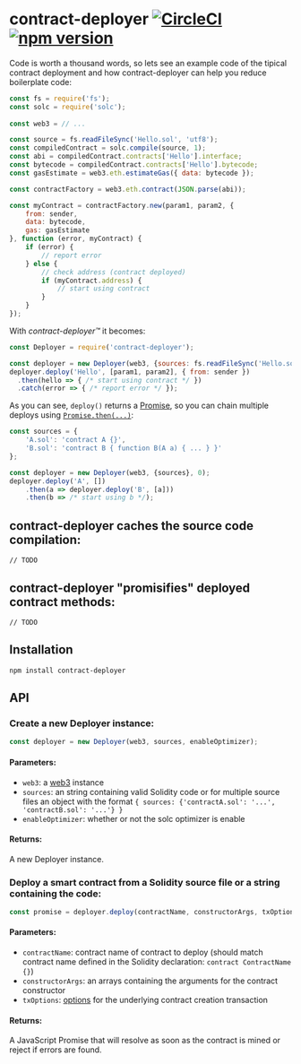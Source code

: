 # contract-deployer [![CircleCI](https://circleci.com/gh/BancoSabadell/contract-deployer.svg?style=shield)](https://circleci.com/gh/BancoSabadell/contract-deployer) [![npm version](https://img.shields.io/npm/v/contract-deployer.svg?style=flat)](https://www.npmjs.com/package/contract-deployer) 

Code is worth a thousand words, so lets see an example code of the tipical contract deployment and how contract-deployer can help you reduce boilerplate code:

```javascript
const fs = require('fs');
const solc = require('solc');
    
const web3 = // ...

const source = fs.readFileSync('Hello.sol', 'utf8');
const compiledContract = solc.compile(source, 1);
const abi = compiledContract.contracts['Hello'].interface;
const bytecode = compiledContract.contracts['Hello'].bytecode;
const gasEstimate = web3.eth.estimateGas({ data: bytecode });

const contractFactory = web3.eth.contract(JSON.parse(abi));

const myContract = contractFactory.new(param1, param2, {
    from: sender,
    data: bytecode,
    gas: gasEstimate
}, function (error, myContract) {
    if (error) {
        // report error
    } else {
        // check address (contract deployed)
        if (myContract.address) {
            // start using contract
        }
    }
});
```

With _contract-deployer&trade;_ it becomes:

```javascript
const Deployer = require('contract-deployer');

const deployer = new Deployer(web3, {sources: fs.readFileSync('Hello.sol', 'utf8')}, 0);
deployer.deploy('Hello', [param1, param2], { from: sender })
  .then(hello => { /* start using contract */ })
  .catch(error => { /* report error */ });
```

As you can see, `deploy()` returns a [Promise](https://developer.mozilla.org/en-US/docs/Web/JavaScript/Reference/Global_Objects/Promise), so you can chain multiple deploys using [`Promise.then(...)`](https://developer.mozilla.org/en-US/docs/Web/JavaScript/Reference/Global_Objects/Promise/then):

```javascript
const sources = {
    'A.sol': 'contract A {}',
    'B.sol': 'contract B { function B(A a) { ... } }'
};

const deployer = new Deployer(web3, {sources}, 0);
deployer.deploy('A', [])
    .then(a => deployer.deploy('B', [a]))
    .then(b => /* start using b */);
```

## contract-deployer caches the source code compilation:

    // TODO

## contract-deployer "promisifies" deployed contract methods:

    // TODO

## Installation

    npm install contract-deployer

## API

### Create a new Deployer instance:

```javascript
const deployer = new Deployer(web3, sources, enableOptimizer);
```

#### Parameters:

* `web3`: a [web3](https://github.com/ethereum/web3.js) instance
* `sources`: an string containing valid Solidity code or for multiple source files an object with the format `{ sources: {'contractA.sol': '...', 'contractB.sol': '...'} }`
* `enableOptimizer`: whether or not the solc optimizer is enable

#### Returns:

A new Deployer instance.

### Deploy a smart contract from a Solidity source file or a string containing the code:

```javascript
const promise = deployer.deploy(contractName, constructorArgs, txOptions);
```

#### Parameters:

* `contractName`: contract name of contract to deploy (should match contract name defined in the Solidity declaration: `contract ContractName {}`)
* `constructorArgs`: an arrays containing the arguments for the contract constructor
* `txOptions`: [options](https://github.com/ethereum/wiki/wiki/JavaScript-API#parameters-24) for the underlying contract creation transaction
    
#### Returns:

A JavaScript Promise that will resolve as soon as the contract is mined or reject if errors are found.
